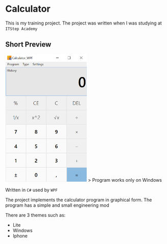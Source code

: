 # Calculator
This is my training project. 
The project was written when I was studying at `ITStep Academy`
## Short Preview
 <img src="https://raw.githubusercontent.com/Dias1c/wiki/master/calculator-wpf/images/CalcWPF_WindowsTheme.png" height="400px" title="UI Photo">
> Program works only on Windows

Written in `C#` used by `WPF`

The project implements the calculator program in graphical form.
The program has a simple and small engineering mod

There are 3 themes such as:
- Lite
- Windows
- Iphone
